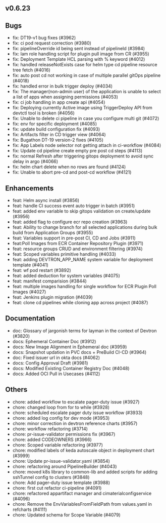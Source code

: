 ## v0.6.23



## Bugs
- fix: DT19-v1 bug fixes (#3962)
- fix: ci pod request correction (#3980)
- fix: pipelineOverride id being sent instead of pipelineId (#3984)
- fix: Iam role handling script for plugin pull image from CR (#3955)
- fix: Deployment Template HCL parsing with % keyword (#4012)
- fix: handled releaseNotExists case for helm type cd pipeline resource tree fetch (#4016)
- fix: auto post cd not working in case of multiple parallel gitOps pipeline (#4018)
- fix: handled error in bulk trigger deploy (#4034)
- fix: The manager(non-admin user) of the application is unable to select a list of apps when assigning permissions (#4053)
- fix: ci job handling in app create api (#4054)
- fix: Deploying currently Active image using TriggerDeploy API from devtctl tool is broken (#4056)
- fix: Unable to delete ci pipeline in case you configure multi git (#4072)
- fix: env for specific deployment (#4085)
- fix: update build configuration fix (#4093)
- fix: Artifacts filter in CD trigger view (#4064)
- fix: Bugathon DT-19 version-2 fixes (#4105)
- fix: App Labels node selector not getting attach in ci-workflow (#4084)
- fix: Update cd pipeline create empty pre post cd steps (#4113)
- fix: normal Refresh after triggering gitops deployment to avoid sync delay in argo (#4066)
- fix: helm chart delete when no rows are found (#4124)
- fix: Unable to abort pre-cd and post-cd workflow (#4121)
## Enhancements
- feat: Helm async install (#3856)
- feat: handle CI success event auto trigger in batch (#3951)
- feat: added env variable to skip gitops validation on create/update (#3956)
- feat: added flag to configure ecr repo creation (#3963)
- feat: Ability to change branch for all selected applications during bulk build from Application Groups (#3955)
- feat: Variables support in pre-post CI, CD and Jobs (#3911)
- feat:Poll Images from ECR Container Repository Plugin (#3971)
- feat: resource groups CRUD and environment filtering (#3974)
- feat: Scoped variables primitive handling (#4033)
- feat: adding DEVTRON_APP_NAME system variable for deployment template (#4041)
- feat: wf pod restart (#3892)
- feat: added deduction for system variables (#4075)
- feat: manifest comparision (#3844)
- feat: multiple images handling for single workflow for ECR Plugin Poll Images (#4027)
- feat: Jenkins plugin migration (#4039)
- feat: clone cd pipelines while cloning app across project (#4087)
## Documentation
- doc: Glossary of jargonish terms for layman in the context of Devtron (#3820)
- docs: Ephemeral Container Doc (#3912)
- docs: New Image Alignment in Ephemeral doc (#3959)
- docs: Snapshot updation in PVC docs + PreBuild CI-CD (#3964)
- doc: Fixed issuer url in okta docs (#4062)
- docs: Config Approval Draft (#3981)
- docs: Modified Existing Container Registry Doc (#4048)
- docs: Added OCI Pull in Usecases (#4112)
## Others
- chore: added workflow to escalate pager-duty issue (#3927)
- chore: changed loop from for to while (#3928)
- chore: scheduled escalate pager duty issue workflow (#3933)
- chore: added log config for dev mode (#3953)
- chore: minor correction in devtron reference charts (#3957)
- chore: workflow refactoring (#3714)
- chore: pr-issue-validator permissions fix (#3967)
- chore: added CODEOWNERS (#3966)
- chore: Scoped variable refactoring (#3977)
- chore: modified labels of keda autoscale object in deployment chart (#3999)
- chore: Update pr-issue-validator.yaml (#3854)
- chore: refactoring around PipelineBuilder (#4043)
- chore: moved k8s library to common-lib and added scripts for adding sshTunnel config to clusters (#3848)
- chore: Add pager-duty issue template (#3988)
- chore: first cut refactor ci-pipeline (#4091)
- chore: refactored appartifact manager and cimaterialconfigservice (#4096)
- chore: Remove the EnvVariablesFromFieldPath from values.yaml in refcharts (#4111)
- chore: Updated schema for Scope Variable (#4079)
